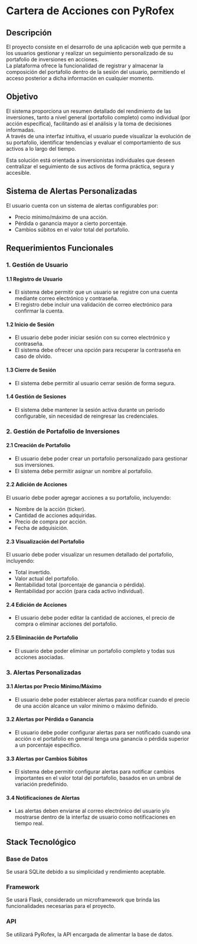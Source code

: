 # Cartera de Acciones con PyRofex

## Descripción
El proyecto consiste en el desarrollo de una aplicación web que permite a los usuarios gestionar y realizar un seguimiento personalizado de su portafolio de inversiones en acciones.  
La plataforma ofrece la funcionalidad de registrar y almacenar la composición del portafolio dentro de la sesión del usuario, permitiendo el acceso posterior a dicha información en cualquier momento.

## Objetivo
El sistema proporciona un resumen detallado del rendimiento de las inversiones, tanto a nivel general (portafolio completo) como individual (por acción específica), facilitando así el análisis y la toma de decisiones informadas.  
A través de una interfaz intuitiva, el usuario puede visualizar la evolución de su portafolio, identificar tendencias y evaluar el comportamiento de sus activos a lo largo del tiempo.

Esta solución está orientada a inversionistas individuales que deseen centralizar el seguimiento de sus activos de forma práctica, segura y accesible.

## Sistema de Alertas Personalizadas
El usuario cuenta con un sistema de alertas configurables por:
- Precio mínimo/máximo de una acción.  
- Pérdida o ganancia mayor a cierto porcentaje.  
- Cambios súbitos en el valor total del portafolio.  

## Requerimientos Funcionales

### 1. Gestión de Usuario

#### 1.1 Registro de Usuario  
- El sistema debe permitir que un usuario se registre con una cuenta mediante correo electrónico y contraseña.  
- El registro debe incluir una validación de correo electrónico para confirmar la cuenta.

#### 1.2 Inicio de Sesión  
- El usuario debe poder iniciar sesión con su correo electrónico y contraseña.  
- El sistema debe ofrecer una opción para recuperar la contraseña en caso de olvido.

#### 1.3 Cierre de Sesión  
- El sistema debe permitir al usuario cerrar sesión de forma segura.

#### 1.4 Gestión de Sesiones  
- El sistema debe mantener la sesión activa durante un período configurable, sin necesidad de reingresar las credenciales.

### 2. Gestión de Portafolio de Inversiones

#### 2.1 Creación de Portafolio  
- El usuario debe poder crear un portafolio personalizado para gestionar sus inversiones.  
- El sistema debe permitir asignar un nombre al portafolio.

#### 2.2 Adición de Acciones  
El usuario debe poder agregar acciones a su portafolio, incluyendo:  
- Nombre de la acción (ticker).  
- Cantidad de acciones adquiridas.  
- Precio de compra por acción.  
- Fecha de adquisición.

#### 2.3 Visualización del Portafolio  
El usuario debe poder visualizar un resumen detallado del portafolio, incluyendo:  
- Total invertido.  
- Valor actual del portafolio.  
- Rentabilidad total (porcentaje de ganancia o pérdida).  
- Rentabilidad por acción (para cada activo individual).

#### 2.4 Edición de Acciones  
- El usuario debe poder editar la cantidad de acciones, el precio de compra o eliminar acciones del portafolio.

#### 2.5 Eliminación de Portafolio  
- El usuario debe poder eliminar un portafolio completo y todas sus acciones asociadas.

### 3. Alertas Personalizadas

#### 3.1 Alertas por Precio Mínimo/Máximo  
- El usuario debe poder establecer alertas para notificar cuando el precio de una acción alcance un valor mínimo o máximo definido.

#### 3.2 Alertas por Pérdida o Ganancia  
- El usuario debe poder configurar alertas para ser notificado cuando una acción o el portafolio en general tenga una ganancia o pérdida superior a un porcentaje específico.

#### 3.3 Alertas por Cambios Súbitos  
- El sistema debe permitir configurar alertas para notificar cambios importantes en el valor total del portafolio, basados en un umbral de variación predefinido.

#### 3.4 Notificaciones de Alertas  
- Las alertas deben enviarse al correo electrónico del usuario y/o mostrarse dentro de la interfaz de usuario como notificaciones en tiempo real.

## Stack Tecnológico

### Base de Datos  
Se usará SQLite debido a su simplicidad y rendimiento aceptable.

### Framework  
Se usará Flask, considerado un microframework que brinda las funcionalidades necesarias para el proyecto.

### API  
Se utilizará PyRofex, la API encargada de alimentar la base de datos.
